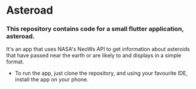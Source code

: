 # Asteroad

### This repository contains code for a small flutter application, asteroad. ###

It's an app that uses NASA's NeoWs API to get information about asteroids that have passed near the earth or are likely to and displays in a simple format.

* To run the app, just clone the repository, and using your favourite IDE, install the app on your phone.
